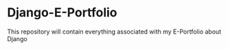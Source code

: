 # Django-E-Portfolio
This repository will contain everything associated with my E-Portfolio about Django
